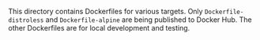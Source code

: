 This directory contains Dockerfiles for various targets. Only
`Dockerfile-distroless` and `Dockerfile-alpine` are being published to Docker
Hub. The other Dockerfiles are for local development and testing.
